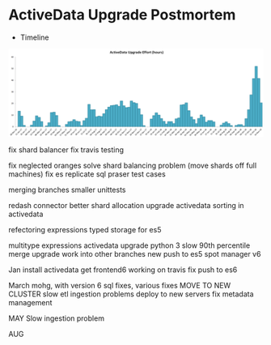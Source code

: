 # ActiveData Upgrade Postmortem

* Timeline


<img alt="chart of hours" src="./ActiveData%20Summary%20181116%20hours.png"/>



fix shard balancer
fix travis testing

fix neglected oranges
solve shard balancing problem (move shards off full machines)
fix es replicate
sql praser test cases

merging branches
smaller unittests

redash connector 
better shard allocation
upgrade activedata
sorting in activedata

refectoring expressions
typed storage for es5

multitype expressions
activedata upgrade 
python 3
slow 90th percentile
merge upgrade work into other branches
new push to es5
spot manager v6

Jan
install activedata
get frontend6 working on travis
fix push to es6

March
mohg, with version 6
sql fixes, various fixes
MOVE TO NEW CLUSTER
slow etl ingestion problems 
deploy to new servers
fix metadata management

MAY
Slow ingestion problem

AUG
